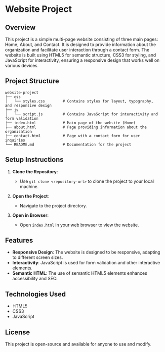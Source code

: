 # Website Project

## Overview
This project is a simple multi-page website consisting of three main pages: Home, About, and Contact. It is designed to provide information about the organization and facilitate user interaction through a contact form. The website is built using HTML5 for semantic structure, CSS3 for styling, and JavaScript for interactivity, ensuring a responsive design that works well on various devices.

## Project Structure
```
website-project
├── css
│   └── styles.css        # Contains styles for layout, typography, and responsive design
├── js
│   └── script.js         # Contains JavaScript for interactivity and form validation
├── index.html            # Main page of the website (Home)
├── about.html            # Page providing information about the organization
├── contact.html          # Page with a contact form for user inquiries
└── README.md             # Documentation for the project
```

## Setup Instructions
1. **Clone the Repository**: 
   - Use `git clone <repository-url>` to clone the project to your local machine.

2. **Open the Project**: 
   - Navigate to the project directory.

3. **Open in Browser**: 
   - Open `index.html` in your web browser to view the website.

## Features
- **Responsive Design**: The website is designed to be responsive, adapting to different screen sizes.
- **Interactivity**: JavaScript is used for form validation and other interactive elements.
- **Semantic HTML**: The use of semantic HTML5 elements enhances accessibility and SEO.

## Technologies Used
- HTML5
- CSS3
- JavaScript

## License
This project is open-source and available for anyone to use and modify.